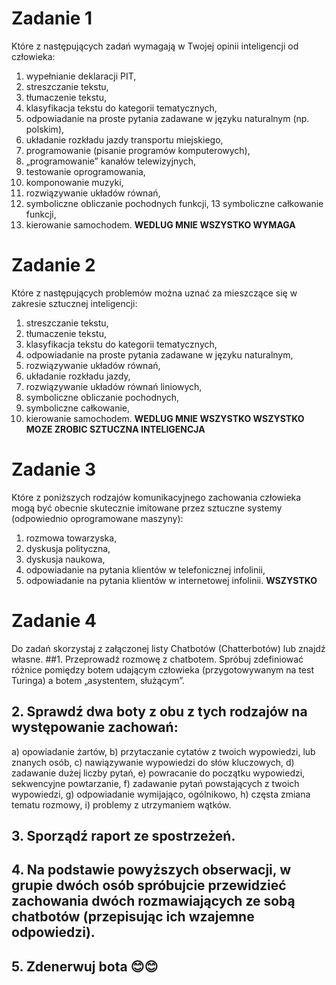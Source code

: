 # Zadanie 1
Które z następujących zadań wymagają w Twojej opinii inteligencji od człowieka:
1. wypełnianie deklaracji PIT,
2. streszczanie tekstu,
3. tłumaczenie tekstu,
4. klasyfikacja tekstu do kategorii tematycznych,
5. odpowiadanie na proste pytania zadawane w języku naturalnym (np. polskim),
6. układanie rozkładu jazdy transportu miejskiego,
7. programowanie (pisanie programów komputerowych),
8. „programowanie” kanałów telewizyjnych,
9. testowanie oprogramowania,
10. komponowanie muzyki,
11. rozwiązywanie układów równań,
12. symboliczne obliczanie pochodnych funkcji,
13 symboliczne całkowanie funkcji,
14. kierowanie samochodem.
**WEDLUG MNIE WSZYSTKO WYMAGA**

# Zadanie 2
Które z następujących problemów można uznać za mieszczące się w zakresie sztucznej
inteligencji:
1. streszczanie tekstu,
2. tłumaczenie tekstu,
3. klasyfikacja tekstu do kategorii tematycznych,
4. odpowiadanie na proste pytania zadawane w języku naturalnym,
5. rozwiązywanie układów równań,
6. układanie rozkładu jazdy,
7. rozwiązywanie układów równań liniowych,
8. symboliczne obliczanie pochodnych,
9. symboliczne całkowanie,
10. kierowanie samochodem.
**WEDLUG MNIE WSZYSTKO WSZYSTKO MOZE ZROBIC SZTUCZNA INTELIGENCJA**

# Zadanie 3
Które z poniższych rodzajów komunikacyjnego zachowania człowieka mogą być
obecnie skutecznie imitowane przez sztuczne systemy (odpowiednio oprogramowane
maszyny):
1. rozmowa towarzyska,
2. dyskusja polityczna,
3. dyskusja naukowa,
4. odpowiadanie na pytania klientów w telefonicznej infolinii,
5. odpowiadanie na pytania klientów w internetowej infolinii.
**WSZYSTKO**

# Zadanie 4
Do zadań skorzystaj z załączonej listy Chatbotów (Chatterbotów) lub znajdź własne.
##1. Przeprowadź rozmowę z chatbotem. Spróbuj zdefiniować różnice pomiędzy
botem udającym człowieka (przygotowywanym na test Turinga) a botem
„asystentem, służącym”.

## 2. Sprawdź dwa boty z obu z tych rodzajów na występowanie zachowań:
a) opowiadanie żartów,
b) przytaczanie cytatów z twoich wypowiedzi, lub znanych osób,
c) nawiązywanie wypowiedzi do słów kluczowych,
d) zadawanie dużej liczby pytań,
e) powracanie do początku wypowiedzi, sekwencyjne powtarzanie,
f) zadawanie pytań powstających z twoich wypowiedzi,
g) odpowiadanie wymijająco, ogólnikowo,
h) częsta zmiana tematu rozmowy,
i) problemy z utrzymaniem wątków.

## 3. Sporządź raport ze spostrzeżeń.

## 4. Na podstawie powyższych obserwacji, w grupie dwóch osób spróbujcie przewidzieć zachowania dwóch rozmawiających ze sobą chatbotów (przepisując ich wzajemne odpowiedzi).

## 5. Zdenerwuj bota 😊😊
